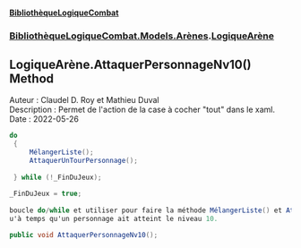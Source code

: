 #### [BibliothèqueLogiqueCombat](readme.md 'readme')
### [BibliothèqueLogiqueCombat.Models.Arènes](readme.md#BibliothèqueLogiqueCombat.Models.Arènes 'BibliothèqueLogiqueCombat.Models.Arènes').[LogiqueArène](BibliothèqueLogiqueCombat.Models.Arènes.LogiqueArène.md 'BibliothèqueLogiqueCombat.Models.Arènes.LogiqueArène')

## LogiqueArène.AttaquerPersonnageNv10() Method

Auteur : Claudel D. Roy et Mathieu Duval    
Description : Permet de l'action de la case à cocher "tout" dans le xaml.    
Date : 2022-05-26   
  
```csharp  
do    
 {    
     MélangerListe();    
     AttaquerUnTourPersonnage();    
       
 } while (!_FinDuJeux);    
   
_FinDuJeux = true;    
  
boucle do/while et utiliser pour faire la méthode MélangerListe() et AttaquerUnTourPersonnage()      
u'à temps qu'un personnage ait atteint le niveau 10.  
```

```csharp
public void AttaquerPersonnageNv10();
```